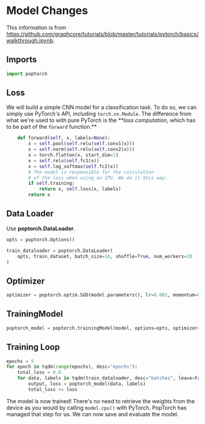 # Model Changes

This information is from https://github.com/graphcore/tutorials/blob/master/tutorials/pytorch/basics/walkthrough.ipynb.

## Imports

```python
import poptorch
```

## Loss

We will build a simple CNN model for a classification task. To do so, we can
simply use PyTorch's API, including `torch.nn.Module`. The difference from
what we're used to with pure PyTorch is the _**loss computation_, which has to
be part of the `forward` function.**

```python
    def forward(self, x, labels=None):
        x = self.pool(self.relu(self.conv1(x)))
        x = self.norm(self.relu(self.conv2(x)))
        x = torch.flatten(x, start_dim=1)
        x = self.relu(self.fc1(x))
        x = self.log_softmax(self.fc2(x))
        # The model is responsible for the calculation
        # of the loss when using an IPU. We do it this way:
        if self.training:
            return x, self.loss(x, labels)
        return x
```

## Data Loader

Use **poptorch.DataLoader**.

```python
opts = poptorch.Options()

train_dataloader = poptorch.DataLoader(
    opts, train_dataset, batch_size=16, shuffle=True, num_workers=20
)
```

## Optimizer

```python
optimizer = poptorch.optim.SGD(model.parameters(), lr=0.001, momentum=0.9)
```

## TrainingModel

```python
poptorch_model = poptorch.trainingModel(model, options=opts, optimizer=optimizer)
```

## Training Loop

```python
epochs = 5
for epoch in tqdm(range(epochs), desc="epochs"):
    total_loss = 0.0
    for data, labels in tqdm(train_dataloader, desc="batches", leave=False):
        output, loss = poptorch_model(data, labels)
        total_loss += loss
```

The model is now trained! There's no need to retrieve the weights from the
device as you would by calling `model.cpu()` with PyTorch. PopTorch has
managed that step for us. We can now save and evaluate the model.
